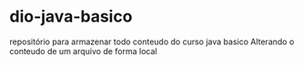 # dio-java-basico
repositório para armazenar todo conteudo do curso java basico
Alterando o conteudo de um arquivo de forma local
